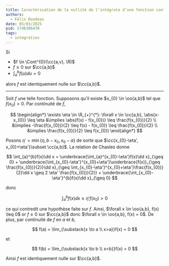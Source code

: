 ```yaml
---
title: Caractérisation de la nullité de l’intégrale d’une fonction continue et positive
authors:
  - Félix Rondeau
date: 05/03/2025
pid: 1746306478
tags:
  - intégration
---
```


Si

- $f \in \Cont^{0}(\cc{a,v}, \R)$
- $f \geq 0$ sur $\cc{a,b}$
- $\displaystyle\int_{a}^{b}f(u)\dd u = 0$

alors $f$ est identiquement nulle sur $\cc{a,b}$.

---

Soit $f$ une telle fonction. Supposons qu’il existe $x_{0} \in \oo{a,b}$ tel que $f(x_{0})>0$. Par continuité de $f$,

$$
\begin{align*}
    \exists \eta \in \R_{+}^{*}: \forall x \in \cc{a,b}, \abs{x-x_{0}} \leq \eta &\implies \abs{f(x) - f(x_{0})} \leq  \frac{f(x_{0})}{2} \\
&\implies -\frac{f(x_{0})}{2} \leq f(x) - f(x_{0}) \leq  \frac{f(x_{0})}{2} \\
&\implies \frac{f(x_{0})}{2} \leq  f(x_{0})
\end{align*}
$$

Posons $\eta' = \min\{\eta, b-x_{0}, x_{0}-a\}$ de sorte que $\cc{x_{0}-\eta', x_{0}+\eta'}\subset \cc{a,b}$. La relation de Chasles donne

$$
    \int_{a}^{b}f(x)\dd x = \underbrace{\int_{a}^{x_{0}-\eta'}f(x)\dd x}_{\geq 0} + \underbrace{\int_{x_{0}-\eta'}^{x_{0}+\eta'}\underbrace{f(x)}_{\geq \frac{f(x_{0})}{2}}\dd x}_{\geq  \int_{x_{0}-\eta'}^{x_{0}+\eta'}\frac{f(x_{0})}{2}\dd x \geq 2 \eta' \frac{f(x_{0})}{2}} + \underbrace{\int_{x_{0}-\eta'}^{b}f(x)\dd x}_{\geq 0}
$$

donc

$$
    \int_{a}^{b}f(x)\dd x \geq \eta' f(x_{0}) >0
$$

ce qui contredit une hypothèse faite sur $f$. Ainsi, $\forall x \in \oo{a,b}, f(x) \leq 0$ or $f \geq 0$ sur $\cc{a,b}$ donc $\forall x \in \oo{a,b}, f(x) = 0$. De plus, par continuité de $f$ en $a$ et $b$,

$$
    f(a) = \lim_{\substack{x \to a \\ x>a}}f(x) = 0
$$

et

$$
    f(b) = \lim_{\substack{x \to b \\ x<b}}f(x) = 0
$$

Ainsi $f$ est identiquement nulle sur $\cc{a,b}$.

